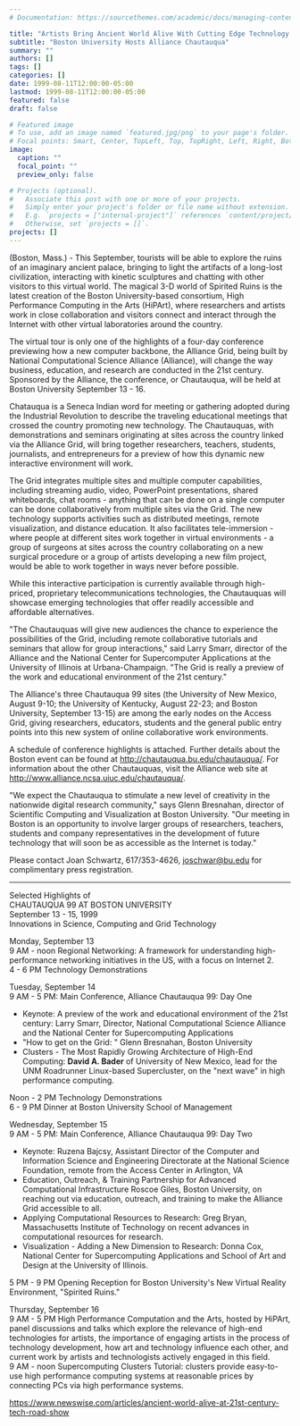 ```yaml
---
# Documentation: https://sourcethemes.com/academic/docs/managing-content/

title: "Artists Bring Ancient World Alive With Cutting Edge Technology at 21st Century Tech Road Show"
subtitle: "Boston University Hosts Alliance Chautauqua"
summary: ""
authors: []
tags: []
categories: []
date: 1999-08-11T12:00:00-05:00
lastmod: 1999-08-11T12:00:00-05:00
featured: false
draft: false

# Featured image
# To use, add an image named `featured.jpg/png` to your page's folder.
# Focal points: Smart, Center, TopLeft, Top, TopRight, Left, Right, BottomLeft, Bottom, BottomRight.
image:
  caption: ""
  focal_point: ""
  preview_only: false

# Projects (optional).
#   Associate this post with one or more of your projects.
#   Simply enter your project's folder or file name without extension.
#   E.g. `projects = ["internal-project"]` references `content/project/deep-learning/index.md`.
#   Otherwise, set `projects = []`.
projects: []
---
```


(Boston, Mass.) - This September, tourists will be able to explore the ruins of an imaginary ancient palace, bringing to light the artifacts of a long-lost civilization, interacting with kinetic sculptures and chatting with other visitors to this virtual world. The magical 3-D world of Spirited Ruins is the latest creation of the Boston University-based consortium, High Performance Computing in the Arts (HiPArt), where researchers and artists work in close collaboration and visitors connect and interact through the Internet with other virtual laboratories around the country.

The virtual tour is only one of the highlights of a four-day conference previewing how a new computer backbone, the Alliance Grid, being built by National Computational Science Alliance (Alliance), will change the way business, education, and research are conducted in the 21st century. Sponsored by the Alliance, the conference, or Chautauqua, will be held at Boston University September 13 - 16.

Chatauqua is a Seneca Indian word for meeting or gathering adopted during the Industrial Revolution to describe the traveling educational meetings that crossed the country promoting new technology. The Chautauquas, with demonstrations and seminars originating at sites across the country linked via the Alliance Grid, will bring together researchers, teachers, students, journalists, and entrepreneurs for a preview of how this dynamic new interactive environment will work.

The Grid integrates multiple sites and multiple computer capabilities, including streaming audio, video, PowerPoint presentations, shared whiteboards, chat rooms - anything that can be done on a single computer can be done collaboratively from multiple sites via the Grid. The new technology supports activities such as distributed meetings, remote visualization, and distance education. It also facilitates tele-immersion - where people at different sites work together in virtual environments - a group of surgeons at sites across the country collaborating on a new surgical procedure or a group of artists developing a new film project, would be able to work together in ways never before possible.

While this interactive participation is currently available through high-priced, proprietary telecommunications technologies, the Chautauquas will showcase emerging technologies that offer readily accessible and affordable alternatives.

"The Chautauquas will give new audiences the chance to experience the possibilities of the Grid, including remote collaborative tutorials and seminars that allow for group interactions," said Larry Smarr, director of the Alliance and the National Center for Supercomputer Applications at the University of Illinois at Urbana-Champaign. "The Grid is really a preview of the work and educational environment of the 21st century."

The Alliance's three Chautauqua 99 sites (the University of New Mexico, August 9-10; the University of Kentucky, August 22-23; and Boston University, September 13-15) are among the early nodes on the Access Grid, giving researchers, educators, students and the general public entry points into this new system of online collaborative work environments.

A schedule of conference highlights is attached. Further details about the Boston event can be found at http://chautauqua.bu.edu/chautauqua/. For information about the other Chautauquas, visit the Alliance web site at http://www.alliance.ncsa.uiuc.edu/chautauqua/.

"We expect the Chautauqua to stimulate a new level of creativity in the nationwide digital research community," says Glenn Bresnahan, director of Scientific Computing and Visualization at Boston University. "Our meeting in Boston is an opportunity to involve larger groups of researchers, teachers, students and company representatives in the development of future technology that will soon be as accessible as the Internet is today."

Please contact Joan Schwartz, 617/353-4626, joschwar@bu.edu for complimentary press registration.

---

Selected Highlights of  
CHAUTAUQUA 99 AT BOSTON UNIVERSITY  
September 13 - 15, 1999  
Innovations in Science, Computing and Grid Technology  

Monday, September 13  
9 AM - noon Regional Networking: A framework for understanding high-performance networking initiatives in the US, with a focus on Internet 2.  
4 - 6 PM Technology Demonstrations

Tuesday, September 14  
9 AM - 5 PM: Main Conference, Alliance Chautauqua 99: Day One  
* Keynote: A preview of the work and educational environment of the 21st century: Larry Smarr, Director, National Computational Science Alliance and the National Center for Supercomputing Applications
* "How to get on the Grid: " Glenn Bresnahan, Boston University
* Clusters - The Most Rapidly Growing Architecture of High-End Computing: **David A. Bader** of University of New Mexico, lead for the UNM Roadrunner Linux-based Supercluster, on the "next wave" in high performance computing.  

Noon - 2 PM Technology Demonstrations  
6 - 9 PM Dinner at Boston University School of Management

Wednesday, September 15  
9 AM - 5 PM: Main Conference, Alliance Chautauqua 99: Day Two
* Keynote: Ruzena Bajcsy, Assistant Director of the Computer and Information Science and Engineering Directorate at the National Science Foundation, remote from the Access Center in Arlington, VA
* Education, Outreach, & Training Partnership for Advanced Computational Infrastructure
Roscoe Giles, Boston University, on reaching out via education, outreach, and training to make the Alliance Grid accessible to all.
* Applying Computational Resources to Research: Greg Bryan, Massachusetts Institute of Technology on recent advances in computational resources for research.
* Visualization - Adding a New Dimension to Research: Donna Cox, National Center for Supercomputing Applications and School of Art and Design at the University of Illinois.

5 PM - 9 PM Opening Reception for Boston University's New Virtual Reality Environment, "Spirited Ruins."

Thursday, September 16  
9 AM - 5 PM High Performance Computation and the Arts, hosted by HiPArt, panel discussions and talks which explore the relevance of high-end technologies for artists, the importance of engaging artists in the process of technology development, how art and technology influence each other, and current work by artists and technologists actively engaged in this field.  
9 AM - noon Supercomputing Clusters Tutorial: clusters provide easy-to-use high performance computing systems at reasonable prices by connecting PCs via high performance systems.

https://www.newswise.com/articles/ancient-world-alive-at-21st-century-tech-road-show

